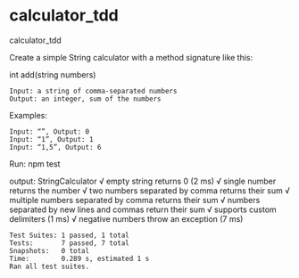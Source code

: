 # calculator_tdd
calculator_tdd

Create a simple String calculator with a method signature like this:

int add(string numbers)

    Input: a string of comma-separated numbers
    Output: an integer, sum of the numbers

Examples:

    Input: “”, Output: 0
    Input: “1”, Output: 1
    Input: “1,5”, Output: 6

Run:
   npm test

output:
     StringCalculator
        √ empty string returns 0 (2 ms)
        √ single number returns the number
        √ two numbers separated by comma returns their sum
        √ multiple numbers separated by comma returns their sum
        √ numbers separated by new lines and commas return their sum
        √ supports custom delimiters (1 ms)
        √ negative numbers throw an exception (7 ms)
    
    Test Suites: 1 passed, 1 total
    Tests:       7 passed, 7 total
    Snapshots:   0 total
    Time:        0.289 s, estimated 1 s
    Ran all test suites.
